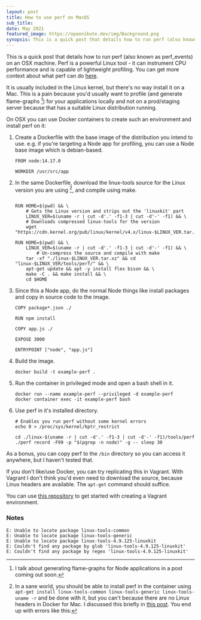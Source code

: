 ```yaml
---
layout: post
title: How to use perf on MacOS
sub_title:
date: May 2021
featured_image: https://opeonikute.dev/img/Background.png
synopsis: This is a quick post that details how to run perf (also known as perf_events) on an OSX machine.
---
```


This is a quick post that details how to run perf (also known as perf_events) on an OSX machine. Perf is a powerful Linux tool - it can instrument CPU performance and is capable of lightweight profiling. You can get more context about what perf can do [here](http://www.brendangregg.com/perf.html).

It is usually included in the Linux kernel, but there's no way install it on a Mac. This is a pain because you'd usually want to profile (and generate flame-graphs [^1]) for your applications locally and not on a prod/staging server because that has a suitable Linux distribution running.

On OSX you can use Docker containers to create such an environment and install perf on it:

1. Create a Dockerfile with the base image of the distribution you intend to use. e.g. if you're targeting a Node app for profiling, you can use a Node base image which is debian-based.

    ```docker
    FROM node:14.17.0

    WORKDIR /usr/src/app
    ```

2. In the same Dockerfile, download the linux-tools source for the Linux version you are using [^2], and compile using make.

    ```docker

    RUN HOME=$(pwd) && \ 
        # Gets the Linux version and strips out the 'linuxkit' part
        LINUX_VER=$(uname -r | cut -d'.' -f1-3 | cut -d'-' -f1) && \
        # Downloads compressed linux-tools for the version
        wget "https://cdn.kernel.org/pub/linux/kernel/v4.x/linux-$LINUX_VER.tar.xz"

    RUN HOME=$(pwd) && \ 
        LINUX_VER=$(uname -r | cut -d'.' -f1-3 | cut -d'-' -f1) && \
    		# Un-compress the source and compile with make
        tar -xf "./linux-$LINUX_VER.tar.xz" && cd "linux-$LINUX_VER/tools/perf/" && \ 
        apt-get update && apt -y install flex bison && \ 
        make -C . && make install && \
        cd $HOME
    ```

3. Since this a Node app, do the normal Node things like install packages and copy in source code to the image.

    ```docker
    COPY package*.json ./

    RUN npm install

    COPY app.js ./

    EXPOSE 3000

    ENTRYPOINT ["node", "app.js"]
    ```

4. Build the image.

    ```docker
    docker build -t example-perf .
    ```

5. Run the container in privileged mode and open a bash shell in it.

    ```docker
    docker run --name example-perf --privileged -d example-perf
    docker container exec -it example-perf bash
    ```

6. Use perf in it's installed directory.

    ```docker
    # Enables you run perf without some kernel errors
    echo 0 > /proc/sys/kernel/kptr_restrict

    cd ./linux-$(uname -r | cut -d'.' -f1-3 | cut -d'-' -f1)/tools/perf
    ./perf record -F99 -p "$(pgrep -n node)" -g -- sleep 30
    ```

As a bonus, you can copy perf to the `/bin` directory so you can access it anywhere, but I haven't tested that.

If you don't like/use Docker, you can try replicating this in Vagrant. With Vagrant I don't think you'd even need to download the source, because Linux headers are available. The `apt-get` command should suffice.

You can use [this repository](https://github.com/OpeOnikute/vagrant-bcctools) to get started with creating a Vagrant environment.

### Notes

[^1]: I talk about generating flame-graphs for Node applications in a post coming out soon.

[^2]: In a sane world, you should be able to install perf in the container using `apt-get install linux-tools-common linux-tools-generic linux-tools-uname -r` and be done with it, but you can't because there are no Linux headers in Docker for Mac. I discussed this briefly in [this post](https://opeonikute.dev/posts/how-to-set-up-bcc-for-ebpf-on-mac-os). You end up with errors like this:
```docker
E: Unable to locate package linux-tools-common
E: Unable to locate package linux-tools-generic
E: Unable to locate package linux-tools-4.9.125-linuxkit
E: Couldn't find any package by glob 'linux-tools-4.9.125-linuxkit'
E: Couldn't find any package by regex 'linux-tools-4.9.125-linuxkit'
```